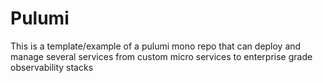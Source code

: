 # Pulumi
This is a template/example of a pulumi mono repo that can deploy and manage several services from custom micro services to enterprise grade observability stacks
